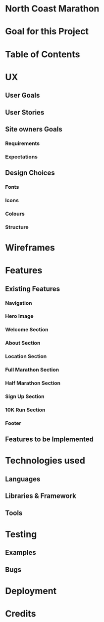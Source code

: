 # North Coast Marathon

# Goal for this Project

# Table of Contents

# UX

## User Goals

## User Stories

## Site owners Goals

### Requirements

### Expectations

## Design Choices

### Fonts

### Icons

### Colours

### Structure

# Wireframes

# Features

## Existing Features

### Navigation

### Hero Image

### Welcome Section

### About Section

### Location Section

### Full Marathon Section

### Half Marathon Section

### Sign Up Section

### 10K Run Section

### Footer

## Features to be Implemented

# Technologies used

## Languages

## Libraries & Framework

## Tools

# Testing

## Examples

## Bugs

# Deployment

# Credits